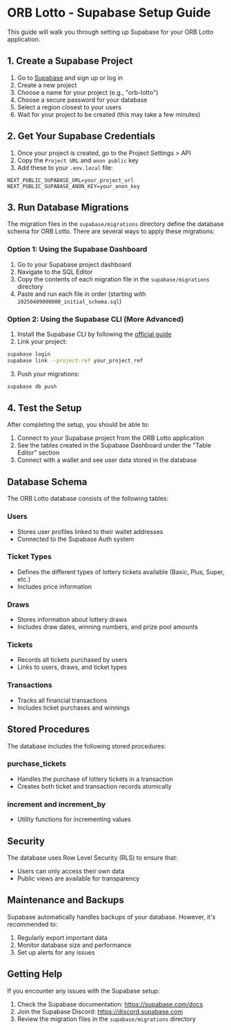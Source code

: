 # ORB Lotto - Supabase Setup Guide

This guide will walk you through setting up Supabase for your ORB Lotto application.

## 1. Create a Supabase Project

1. Go to [Supabase](https://supabase.com/) and sign up or log in
2. Create a new project
3. Choose a name for your project (e.g., "orb-lotto")
4. Choose a secure password for your database
5. Select a region closest to your users
6. Wait for your project to be created (this may take a few minutes)

## 2. Get Your Supabase Credentials

1. Once your project is created, go to the Project Settings > API
2. Copy the `Project URL` and `anon public` key
3. Add these to your `.env.local` file:

```
NEXT_PUBLIC_SUPABASE_URL=your_project_url
NEXT_PUBLIC_SUPABASE_ANON_KEY=your_anon_key
```

## 3. Run Database Migrations

The migration files in the `supabase/migrations` directory define the database schema for ORB Lotto. There are several ways to apply these migrations:

### Option 1: Using the Supabase Dashboard

1. Go to your Supabase project dashboard
2. Navigate to the SQL Editor
3. Copy the contents of each migration file in the `supabase/migrations` directory
4. Paste and run each file in order (starting with `20250409000000_initial_schema.sql`)

### Option 2: Using the Supabase CLI (More Advanced)

1. Install the Supabase CLI by following the [official guide](https://supabase.com/docs/guides/cli)
2. Link your project:

```bash
supabase login
supabase link --project-ref your_project_ref
```

3. Push your migrations:

```bash
supabase db push
```

## 4. Test the Setup

After completing the setup, you should be able to:

1. Connect to your Supabase project from the ORB Lotto application
2. See the tables created in the Supabase Dashboard under the "Table Editor" section
3. Connect with a wallet and see user data stored in the database

## Database Schema

The ORB Lotto database consists of the following tables:

### Users
- Stores user profiles linked to their wallet addresses
- Connected to the Supabase Auth system

### Ticket Types
- Defines the different types of lottery tickets available (Basic, Plus, Super, etc.)
- Includes price information

### Draws
- Stores information about lottery draws
- Includes draw dates, winning numbers, and prize pool amounts

### Tickets
- Records all tickets purchased by users
- Links to users, draws, and ticket types

### Transactions
- Tracks all financial transactions
- Includes ticket purchases and winnings

## Stored Procedures

The database includes the following stored procedures:

### purchase_tickets
- Handles the purchase of lottery tickets in a transaction
- Creates both ticket and transaction records atomically

### increment and increment_by
- Utility functions for incrementing values

## Security

The database uses Row Level Security (RLS) to ensure that:
- Users can only access their own data
- Public views are available for transparency

## Maintenance and Backups

Supabase automatically handles backups of your database. However, it's recommended to:
1. Regularly export important data
2. Monitor database size and performance
3. Set up alerts for any issues

## Getting Help

If you encounter any issues with the Supabase setup:
1. Check the Supabase documentation: https://supabase.com/docs
2. Join the Supabase Discord: https://discord.supabase.com
3. Review the migration files in the `supabase/migrations` directory 